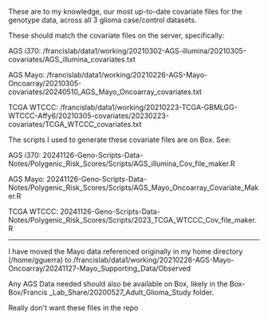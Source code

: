 

These are to my knowledge, our most up-to-date covariate files for the genotype data, across all 3 glioma case/control datasets. 

These should match the covariate files on the server, specifically: 

AGS i370:
/francislab/data1/working/20210302-AGS-illumina/20210305-covariates/AGS_illumina_covariates.txt

AGS Mayo:
/francislab/data1/working/20210226-AGS-Mayo-Oncoarray/20210305-covariates/20240510_AGS_Mayo_Oncoarray_covariates.txt

TCGA WTCCC:
/francislab/data1/working/20210223-TCGA-GBMLGG-WTCCC-Affy6/20210305-covariates/20230223-covariates/TCGA_WTCCC_covariates.txt

The scripts I used to generate these covariate files are on Box. See:

AGS i370:
20241126-Geno-Scripts-Data-Notes/Polygenic_Risk_Scores/Scripts/AGS_illumina_Cov_file_maker.R

AGS Mayo:
20241126-Geno-Scripts-Data-Notes/Polygenic_Risk_Scores/Scripts/AGS_Mayo_Oncoarray_Covariate_Maker.R

TCGA WTCCC:
20241126-Geno-Scripts-Data-Notes/Polygenic_Risk_Scores/Scripts/2023_TCGA_WTCCC_Cov_file_maker.R

-----------
I have moved the Mayo data referenced originally in my home directory (/home/gguerra) to /francislab/data1/working/20210226-AGS-Mayo-Oncoarray/20241127-Mayo_Supporting_Data/Observed

Any AGS Data needed should also be available on Box, likely in the Box-Box/Francis _Lab_Share/20200527_Adult_Glioma_Study folder.



Really don't want these files in the repo

